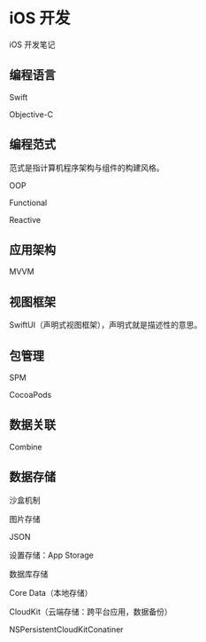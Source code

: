 # iOS 开发

iOS 开发笔记

## 编程语言

Swift

Objective-C

## 编程范式

范式是指计算机程序架构与组件的构建风格。

OOP

Functional

Reactive

## 应用架构

MVVM 

## 视图框架

 SwiftUI（声明式视图框架），声明式就是描述性的意思。

## 包管理

SPM

CocoaPods

## 数据关联

 Combine

## 数据存储

沙盒机制

图片存储

JSON

设置存储：App Storage 

数据库存储

Core Data（本地存储）

CloudKit（云端存储：跨平台应用，数据备份）

NSPersistentCloudKitConatiner
